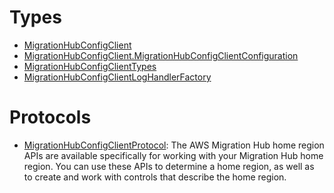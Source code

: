 # Types

  - [MigrationHubConfigClient](/aws-sdk-swift/reference/0.x/AWSMigrationHubConfig/MigrationHubConfigClient)
  - [MigrationHubConfigClient.MigrationHubConfigClientConfiguration](/aws-sdk-swift/reference/0.x/AWSMigrationHubConfig/MigrationHubConfigClient_MigrationHubConfigClientConfiguration)
  - [MigrationHubConfigClientTypes](/aws-sdk-swift/reference/0.x/AWSMigrationHubConfig/MigrationHubConfigClientTypes)
  - [MigrationHubConfigClientLogHandlerFactory](/aws-sdk-swift/reference/0.x/AWSMigrationHubConfig/MigrationHubConfigClientLogHandlerFactory)

# Protocols

  - [MigrationHubConfigClientProtocol](/aws-sdk-swift/reference/0.x/AWSMigrationHubConfig/MigrationHubConfigClientProtocol):
    The AWS Migration Hub home region APIs are available specifically for working with your
    Migration Hub home region. You can use these APIs to determine a home region, as well as to
    create and work with controls that describe the home region.
